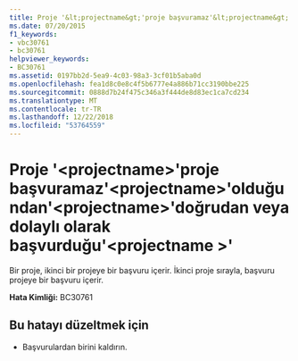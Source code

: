 ```yaml
---
title: Proje '&lt;projectname&gt;'proje başvuramaz'&lt;projectname&gt;'olduğundan'&lt;projectname&gt;'doğrudan veya dolaylı olarak başvurduğu'&lt;projectname &gt;'
ms.date: 07/20/2015
f1_keywords:
- vbc30761
- bc30761
helpviewer_keywords:
- BC30761
ms.assetid: 0197bb2d-5ea9-4c03-98a3-3cf01b5aba0d
ms.openlocfilehash: fea1d8c0e8c4f5b6777e4a886b71cc3190bbe225
ms.sourcegitcommit: 0888d7b24f475c346a3f444de8d83ec1ca7cd234
ms.translationtype: MT
ms.contentlocale: tr-TR
ms.lasthandoff: 12/22/2018
ms.locfileid: "53764559"
---
```

# <a name="project-ltprojectnamegt-cannot-reference-project-ltprojectnamegt-because-ltprojectnamegt-directly-or-indirectly-references-ltprojectnamegt"></a>Proje '&lt;projectname&gt;'proje başvuramaz'&lt;projectname&gt;'olduğundan'&lt;projectname&gt;'doğrudan veya dolaylı olarak başvurduğu'&lt;projectname &gt;'
Bir proje, ikinci bir projeye bir başvuru içerir. İkinci proje sırayla, başvuru projeye bir başvuru içerir.  
  
 **Hata Kimliği:** BC30761  
  
## <a name="to-correct-this-error"></a>Bu hatayı düzeltmek için  
  
-   Başvurulardan birini kaldırın.